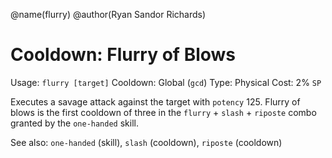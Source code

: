 @name(flurry)
@author(Ryan Sandor Richards)

# Cooldown: Flurry of Blows
Usage: `flurry [target]`
Cooldown: Global (`gcd`)
Type: Physical
Cost: 2% `SP`

Executes a savage attack against the target with `potency` 125. Flurry of blows
is the first cooldown of three in the `flurry` + `slash` + `riposte` combo
granted by the `one-handed` skill.

See also: `one-handed` (skill), `slash` (cooldown), `riposte` (cooldown)

